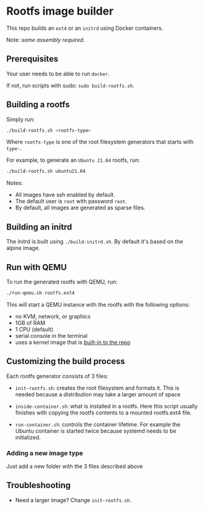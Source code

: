# Rootfs image builder

This repo builds an `ext4` or an `initrd` using Docker containers.

Note: *some assembly required.*

## Prerequisites

Your user needs to be able to run `docker`.

If not, run scripts with sudo: `sudo build-rootfs.sh`.

## Building a rootfs

Simply run:

```bash
./build-rootfs.sh <rootfs-type>
```

Where `rootfs-type` is one of the root filesystem generators that starts with `type-`.

For example, to generate an `Ubuntu 21.04` rootfs, run:

```bash
./build-rootfs.sh ubuntu21.04
```

Notes:

- All images have ssh enabled by default.
- The default user is `root` with password `root`.
- By default, all images are generated as sparse files.

## Building an initrd

The initrd is built using `./build-initrd.sh`. By default it's based on the alpine image.

## Run with QEMU

To run the generated rootfs with QEMU, run:

```bash
./run-qemu.sh rootfs.ext4
```

This will start a QEMU instance with the rootfs with the following options:
- no KVM, network, or graphics
- 1GB of RAM
- 1 CPU (default)
- serial console in the terminal
- uses a kernel image that is [built-in to the repo](kernel/README.md)

## Customizing the build process

Each rootfs generator consists of 3 files:

- `init-rootfs.sh`: creates the root filesystem and formats it.
This is needed because a distribution may take a larger amount of space

- `inside-container.sh`: what is installed in a rootfs.
Here this script usually finishes with copying the rootfs contents to a mounted rootfs.ext4 file.

- `run-container.sh`: controls the container lifetime. For example the Ubuntu container is started
twice because systemd needs to be initialized.

### Adding a new image type

Just add a new folder with the 3 files described above

## Troubleshooting

- Need a larger image? Change `init-rootfs.sh`.

